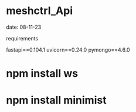 # meshctrl_Api

date: 08-11-23

requirements

fastapi==0.104.1
uvicorn==0.24.0
pymongo==4.6.0
# npm install ws
# npm install minimist
